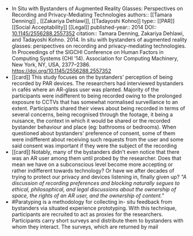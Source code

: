 - In Situ with Bystanders of Augmented Reality Glasses: Perspectives on Recording and Privacy-Mediating Technologies
  authors:: [[Tamara Denning]] , [[Zakariya Dehlawi]], [[Tadayoshi Kohno]] 
  type:: [[PAR]] [[Social Acceptability]] [[Legal]] 
  published-year:: 2014
  DOI:: [10.1145/2556288.2557352](http://dx.doi.org/10.1145/2556288.2557352) 
  citation:: Tamara Denning, Zakariya Dehlawi, and Tadayoshi Kohno. 2014. In situ with bystanders of augmented reality glasses: perspectives on recording and privacy-mediating technologies. In Proceedings of the SIGCHI Conference on Human Factors in Computing Systems (CHI '14). Association for Computing Machinery, New York, NY, USA, 2377–2386. https://doi.org/10.1145/2556288.2557352
- [[card]] This study focuses on the bystanders' perception of being recorded by PAR devices. The researchers had interviewed bystanders in cafés where an AR-glass user was planted. Majority of the participants were indifferent to being recorded owing to the prolonged exposure to CCTVs that has somewhat normalised surveillance to an extent. Participants shared their views about being recorded in terms of several concerns, being recognised through the footage, it being a nuisance, the context in which it would be shared or the recorded bystander behaviour and place (eg: bathrooms or bedrooms). When questioned about bystanders' preference of consent, some of them were indifferent about receiving such requests from the user and some said consent was important if they were the subject of the recording
- [[card]] Notably, many of the bystanders didn't even notice that there was an AR user among them until probed by the researcher. Does that mean we have on a subconscious level become more accepting or rather indifferent towards technology? Or have we after decades of trying to protect our privacy and devices listening in, finally given up?
  _"A discussion of recording preferences and blocking naturally segues to ethical, philosophical, and legal discussions about the ownership of space, the rights of an AR user, and the ownership of content."_
- #Paratyping is a methodology for collecting in- situ feedback from bystanders via situated experience prototyping. With this technique, participants are recruited to act as proxies for the researchers. Participants carry short surveys and distribute them to bystanders with whom they interact. The surveys, which are returned by mail